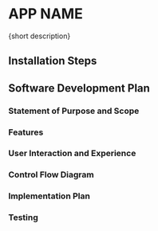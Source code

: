 # APP NAME

{short description}


## Installation Steps


## Software Development Plan

### Statement of Purpose and Scope

### Features

### User Interaction and Experience

### Control Flow Diagram

### Implementation Plan

### Testing
